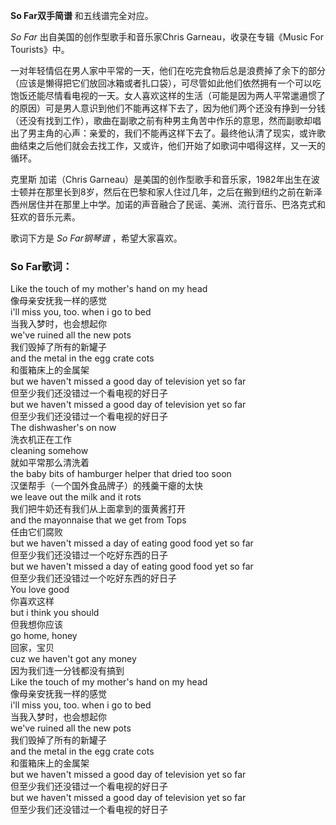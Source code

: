 

**So Far双手简谱** 和五线谱完全对应。

_So Far_ 出自美国的创作型歌手和音乐家Chris Garneau，收录在专辑《Music For Tourists》中。

一对年轻情侣在男人家中平常的一天，他们在吃完食物后总是浪费掉了余下的部分（应该是懒得把它们放回冰箱或者扎口袋），可尽管如此他们依然拥有一个可以吃饱饭还能尽情看电视的一天。女人喜欢这样的生活（可能是因为两人平常邋遢惯了的原因）可是男人意识到他们不能再这样下去了，因为他们两个还没有挣到一分钱（还没有找到工作），歌曲在副歌之前有种男主角苦中作乐的意思，然而副歌却唱出了男主角的心声：亲爱的，我们不能再这样下去了。最终他认清了现实，或许歌曲结束之后他们就会去找工作，又或许，他们开始了如歌词中唱得这样，又一天的循环。

克里斯 加诺（Chris
Garneau）是美国的创作型歌手和音乐家，1982年出生在波士顿并在那里长到8岁，然后在巴黎和家人住过几年，之后在搬到纽约之前在新泽西州居住并在那里上中学。加诺的声音融合了民谣、美洲、流行音乐、巴洛克式和狂欢的音乐元素。

歌词下方是 _So Far钢琴谱_ ，希望大家喜欢。

### So Far歌词：

Like the touch of my mother's hand on my head  
像母亲安抚我一样的感觉  
i'll miss you, too. when i go to bed  
当我入梦时，也会想起你  
we've ruined all the new pots  
我们毁掉了所有的新罐子  
and the metal in the egg crate cots  
和蛋箱床上的金属架  
but we haven't missed a good day of television yet so far  
但至少我们还没错过一个看电视的好日子  
but we haven't missed a good day of television yet so far  
但至少我们还没错过一个看电视的好日子  
The dishwasher's on now  
洗衣机正在工作  
cleaning somehow  
就如平常那么清洗着  
the baby bits of hamburger helper that dried too soon  
汉堡帮手（一个国外食品牌子）的残羹干瘪的太快  
we leave out the milk and it rots  
我们把牛奶还有我们从上面拿到的蛋黄酱打开  
and the mayonnaise that we get from Tops  
任由它们腐败  
but we haven't missed a day of eating good food yet so far  
但至少我们还没错过一个吃好东西的日子  
but we haven't missed a day of eating good food yet so far  
但至少我们还没错过一个吃好东西的好日子  
You love good  
你喜欢这样  
but i think you should  
但我想你应该  
go home, honey  
回家，宝贝  
cuz we haven't got any money  
因为我们连一分钱都没有搞到  
Like the touch of my mother's hand on my head  
像母亲安抚我一样的感觉  
i'll miss you, too. when i go to bed  
当我入梦时，也会想起你  
we've ruined all the new pots  
我们毁掉了所有的新罐子  
and the metal in the egg crate cots  
和蛋箱床上的金属架  
but we haven't missed a good day of television yet so far  
但至少我们还没错过一个看电视的好日子  
but we haven't missed a good day of television yet so far  
但至少我们还没错过一个看电视的好日子

